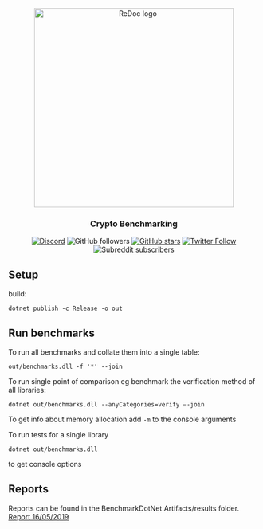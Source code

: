 <div align="center">
  <img alt="ReDoc logo" src="https://raw.githubusercontent.com/catalyst-network/Community/master/media-pack/logo.png" width="400px" />

  ### Crypto Benchmarking

[![Discord](https://img.shields.io/discord/629667101774446593?color=blueviolet&label=discord)](https://discord.gg/anTP7xm)
![GitHub followers](https://img.shields.io/github/followers/catalyst-network?style=social)
[![GitHub stars](https://img.shields.io/github/stars/catalyst-network/community?style=social)](https://github.com/catalyst-network/protocol-protobuffs/stargazers)
[![Twitter Follow](https://img.shields.io/twitter/follow/catalystnetorg?style=social)](https://twitter.com/catalystnetorg)
[![Subreddit subscribers](https://img.shields.io/reddit/subreddit-subscribers/catalystnet?style=social)](https://reddit.com/r/catalystnet)
</div>

## Setup
build:
```shell
dotnet publish -c Release -o out
```

## Run benchmarks

To run all benchmarks and collate them into a single table:
```shell
out/benchmarks.dll -f '*' --join
```

To run single point of comparison eg benchmark the verification method of all libraries:
```shell
dotnet out/benchmarks.dll --anyCategories=verify —-join
```
To get info about memory allocation add ```-m``` to the console arguments

To run tests for a single library
```shell
dotnet out/benchmarks.dll
```
to get console options



## Reports

Reports can be found in the BenchmarkDotNet.Artifacts/results folder.
[Report 16/05/2019](BenchmarkDotNet.Artifacts/results/)

